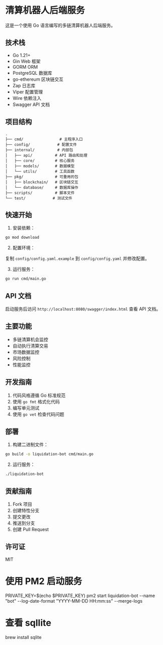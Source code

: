 # 清算机器人后端服务

这是一个使用 Go 语言编写的多链清算机器人后端服务。

## 技术栈

- Go 1.21+
- Gin Web 框架
- GORM ORM
- PostgreSQL 数据库
- go-ethereum 区块链交互
- Zap 日志库
- Viper 配置管理
- Wire 依赖注入
- Swagger API 文档

## 项目结构

```
.
├── cmd/                # 主程序入口
├── config/            # 配置文件
├── internal/          # 内部包
│   ├── api/          # API 路由和处理
│   ├── core/         # 核心服务
│   ├── models/       # 数据模型
│   └── utils/        # 工具函数
├── pkg/              # 可重用的包
│   ├── blockchain/   # 区块链交互
│   └── database/     # 数据库操作
├── scripts/          # 脚本文件
└── test/            # 测试文件
```

## 快速开始

1. 安装依赖：

```bash
go mod download
```

2. 配置环境：

复制 `config/config.yaml.example` 到 `config/config.yaml` 并修改配置。

3. 运行服务：

```bash
go run cmd/main.go
```

## API 文档

启动服务后访问 `http://localhost:8080/swagger/index.html` 查看 API 文档。

## 主要功能

- 多链清算机会监控
- 自动执行清算交易
- 市场数据监控
- 风险控制
- 性能监控

## 开发指南

1. 代码风格遵循 Go 标准规范
2. 使用 `go fmt` 格式化代码
3. 编写单元测试
4. 使用 `go vet` 检查代码问题

## 部署

1. 构建二进制文件：

```bash
go build -o liquidation-bot cmd/main.go
```

2. 运行服务：

```bash
./liquidation-bot
```

## 贡献指南

1. Fork 项目
2. 创建特性分支
3. 提交更改
4. 推送到分支
5. 创建 Pull Request

## 许可证

MIT 

# 使用 PM2 启动服务
PRIVATE_KEY=$(echo $PRIVATE_KEY) pm2 start liquidation-bot --name "bot" --log-date-format "YYYY-MM-DD HH:mm:ss" --merge-logs

# 查看 sqllite
brew install sqlite